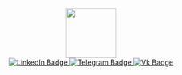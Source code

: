 <div id="header" align="center">
  <img src="https://media.giphy.com/media/M9gbBd9nbDrOTu1Mqx/giphy.gif" width="100"/>
</div>
<div id="badges" align="center">
  <a href="your-linkedin-URL">
    <img src="https://img.shields.io/badge/LinkedIn-blue?style=flat&logo=linkedin&logoColor=white" alt="LinkedIn Badge"/>
  </a>
 <a href="https://t.me/Dorrrke">
    <img src="https://img.shields.io/badge/telegram-blue?style=flat&logo=telegram&logoColor=white" alt="Telegram Badge"/>
  </a>
  <a href="https://vk.com/dorrrke">
    <img src="https://img.shields.io/badge/Vk-blue?style=flat&logo=vk&logoColor=white" alt="Vk Badge"/>
  </a>
</div>
